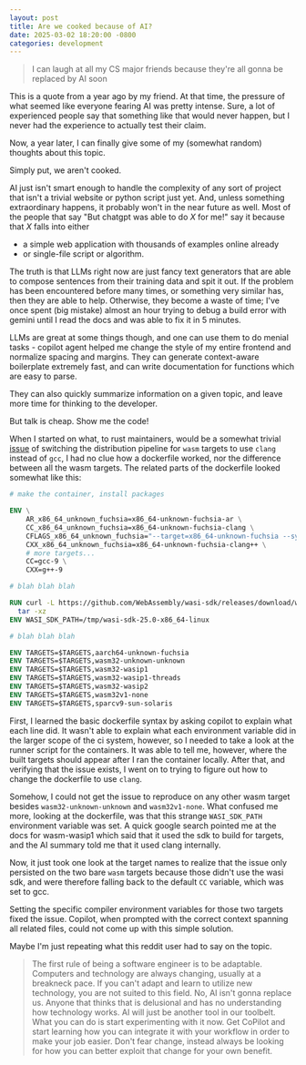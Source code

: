 ```yaml
---
layout: post
title: Are we cooked because of AI?
date: 2025-03-02 18:20:00 -0800
categories: development
---
```


> I can laugh at all my CS major friends because they're all gonna be replaced by AI soon

This is a quote from a year ago by my friend. At that time, the pressure of what seemed like everyone fearing AI was pretty intense. Sure, a lot of experienced people say that something like that would never happen, but I never had the experience to actually test their claim.

Now, a year later, I can finally give some of my (somewhat random) thoughts about this topic.

Simply put, we aren't cooked. 

AI just isn't smart enough to handle the complexity of any sort of project that isn't a trivial website or python script just yet. And, unless something extraordinary happens, it probably won't in the near future as well. Most of the people that say "But chatgpt was able to do *X* for me!" say it because that *X* falls into either 
- a simple web application with thousands of examples online already
- or single-file script or algorithm.

The truth is that LLMs right now are just fancy text generators that are able to compose sentences from their training data and spit it out. If the problem has been encountered before many times, or something very similar has, then they are able to help. Otherwise, they become a waste of time; I've once spent (big mistake) almost an hour trying to debug a build error with gemini until I read the docs and was able to fix it in 5 minutes. 

LLMs are great at some things though, and one can use them to do menial tasks - copilot agent helped me change the style of my entire frontend and normalize spacing and margins. They can generate context-aware boilerplate extremely fast, and can write documentation for functions which are easy to parse.

They can also quickly summarize information on a given topic, and leave more time for thinking to the developer.

But talk is cheap. Show me the code!

When I started on what, to rust maintainers, would be a somewhat trivial [issue](https://github.com/rust-lang/rust/issues/132802) of switching the distribution pipeline for `wasm` targets to use `clang` instead of `gcc`, I had no clue how a dockerfile worked, nor the difference between all the wasm targets. The related parts of the dockerfile looked somewhat like this:

```dockerfile
# make the container, install packages

ENV \
    AR_x86_64_unknown_fuchsia=x86_64-unknown-fuchsia-ar \
    CC_x86_64_unknown_fuchsia=x86_64-unknown-fuchsia-clang \
    CFLAGS_x86_64_unknown_fuchsia="--target=x86_64-unknown-fuchsia --sysroot=/usr/local/core-linux-amd64-fuchsia-sdk/arch/x64/sysroot -I/usr/local/core-linux-amd64-fuchsia-sdk/pkg/fdio/include" \
    CXX_x86_64_unknown_fuchsia=x86_64-unknown-fuchsia-clang++ \
    # more targets...
    CC=gcc-9 \
    CXX=g++-9

# blah blah blah

RUN curl -L https://github.com/WebAssembly/wasi-sdk/releases/download/wasi-sdk-25/wasi-sdk-25.0-x86_64-linux.tar.gz | \
  tar -xz
ENV WASI_SDK_PATH=/tmp/wasi-sdk-25.0-x86_64-linux

# blah blah blah

ENV TARGETS=$TARGETS,aarch64-unknown-fuchsia
ENV TARGETS=$TARGETS,wasm32-unknown-unknown
ENV TARGETS=$TARGETS,wasm32-wasip1
ENV TARGETS=$TARGETS,wasm32-wasip1-threads
ENV TARGETS=$TARGETS,wasm32-wasip2
ENV TARGETS=$TARGETS,wasm32v1-none
ENV TARGETS=$TARGETS,sparcv9-sun-solaris
```

First, I learned the basic dockerfile syntax by asking copilot to explain what each line did. It wasn't able to explain what each environment variable did in the larger scope of the ci system, however, so I needed to take a look at the runner script for the containers. It was able to tell me, however, where the built targets should appear after I ran the container locally. After that, and verifying that the issue exists, I went on to trying to figure out how to change the dockerfile to use `clang`.

Somehow, I could not get the issue to reproduce on any other wasm target besides `wasm32-unknown-unknown` and `wasm32v1-none`. What confused me more, looking at the dockerfile, was that this strange `WASI_SDK_PATH` environment variable was set. A quick google search pointed me at the docs for wasm-wasip1 which said that it used the sdk to build for targets, and the AI summary told me that it used clang internally.

Now, it just took one look at the target names to realize that the issue only persisted on the two bare `wasm` targets because those didn't use the wasi sdk, and were therefore falling back to the default `CC` variable, which was set to gcc. 

Setting the specific compiler environment variables for those two targets fixed the issue. Copilot, when prompted with the correct context spanning all related files, could not come up with this simple solution.

Maybe I'm just repeating what this reddit user had to say on the topic.

> The first rule of being a software engineer is to be adaptable. Computers and technology are always changing, usually at a breakneck pace. If you can't adapt and learn to utilize new technology, you are not suited to this field. No, AI isn't gonna replace us. Anyone that thinks that is delusional and has no understanding how technology works. AI will just be another tool in our toolbelt. What you can do is start experimenting with it now. Get CoPilot and start learning how you can integrate it with your workflow in order to make your job easier. Don't fear change, instead always be looking for how you can better exploit that change for your own benefit.


